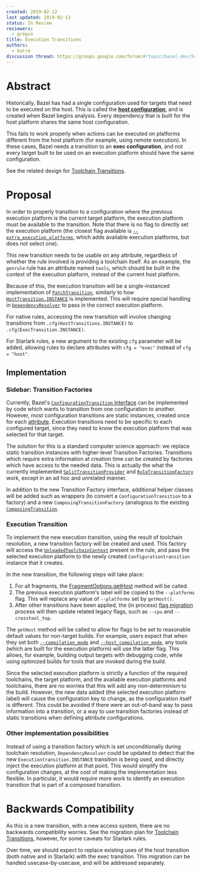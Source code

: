 ```yaml
---
created: 2019-02-12
last updated: 2019-02-13
status: In Review
reviewers:
  - gregce
title: Execution Transitions
authors:
  - katre
discussion thread: https://groups.google.com/forum/#!topic/bazel-dev/5osWxhoF0Fk
---
```


# Abstract

Historically, Bazel has had a single configuration used for targets that need to
be executed on the host. This is called the
[**host configuration**](https://docs.bazel.build/versions/master/guide.html#configurations),
and is created when Bazel begins analysis. Every dependency that is built for
the host platform shares the same host configuration.

This fails to work properly when actions can be executed on platforms different
from the host platform (for example, using remote execution). In these cases,
Bazel needs a transition to an **exec configuration**, and not every target built
to be used on an execution platform should have the same configuration.

See the related design for [Toolchain Transitions](2019-02-12-toolchain-transitions.md).

# Proposal

In order to properly transition to a configuration where the previous execution
platform is the current target platform, the execution platform must be
available to the transition. Note that there is no flag to directly set the
execution platform (the closest flag available is
[`--extra_execution_platforms`](https://source.bazel.build/bazel/+/master:src/main/java/com/google/devtools/build/lib/analysis/PlatformOptions.java;l=56?q=extra_execution_platforms),
which adds available execution platforms, but does not select one).

This new transition needs to be usable on any attribute, regardless of whether
the rule involved is providing a toolchain itself. As an example, the `genrule`
rule has an attribute named `tools`, which should be built in the context of the
execution platform, instead of the current host platform.

Because of this, the execution transition will be a single-instanced
implementation of
[`PatchTransition`](https://source.bazel.build/bazel/+/master:src/main/java/com/google/devtools/build/lib/analysis/config/transitions/PatchTransition.java),
similarly to how
[`HostTransition.INSTANCE`](https://source.bazel.build/bazel/+/master:src/main/java/com/google/devtools/build/lib/analysis/config/HostTransition.java)
is implemented. This will require special handling in
[`DependencyResolver`](https://source.bazel.build/bazel/+/master:src/main/java/com/google/devtools/build/lib/analysis/DependencyResolver.java)
to pass in the correct execution platform.

For native rules, accessing the new transition will involve changing transitions
from `.cfg(HostTransitions.INSTANCE)` to `.cfg(ExecTransition.INSTANCE)`.

For Starlark rules, a new argument to the existing `cfg` parameter will be
added, allowing rules to declare attributes with `cfg = "exec"` instead of `cfg
= "host"`.

## Implementation

### Sidebar: Transition Factories

Currently, Bazel's [`ConfigurationTransition`
interface](https://source.bazel.build/bazel/+/master:src/main/java/com/google/devtools/build/lib/analysis/config/transitions/ConfigurationTransition.java)
can be implemented by code which wants to transition from one configuration to
another. However, most configuration transitions are static instances, created
once for each
[attribute](https://source.bazel.build/bazel/+/master:src/main/java/com/google/devtools/build/lib/packages/Attribute.java;l=655).
Execution transitions need to be specific to each configured target, since they
need to know the execution platform that was selected for that target.

The solution for this is a standard computer science approach: we replace static
transition instances with higher-level Transition Factories. Transitions which
require extra information at creation time can be created by factories which
have access to the needed data. This is actually the what the currently
implemented
[`SplitTransitionProvider`](https://source.bazel.build/bazel/+/master:src/main/java/com/google/devtools/build/lib/packages/Attribute.java;l=296)
and
[`RuleTransitionFactory`](https://source.bazel.build/bazel/+/master:src/main/java/com/google/devtools/build/lib/packages/RuleTransitionFactory.java)
work, except in an ad hoc and unrelated manner.

In addition to the new Transition Factory interface, additional helper classes
will be added such as wrappers (to convert a `ConfigurationTransition` to a
factory) and a new `ComposingTransitionFactory` (analogous to the existing
[`ComposingTransition`](https://source.bazel.build/bazel/+/master:src/main/java/com/google/devtools/build/lib/analysis/config/transitions/ComposingTransition.java).

### Execution Transition

To implement the new execution transition, using the result of toolchain
resolution, a new transition factory will be created and used. This factory will
access the
[`UnloadedToolchainContext`](https://source.bazel.build/bazel/+/master:src/main/java/com/google/devtools/build/lib/analysis/ToolchainResolver.java;l=459)
present in the rule, and pass the selected execution platform to the newly
created `Configurationtransition` instance that it creates.

In the new transition, the following steps will take place:

1.  For all fragments, the
    [FragmentOptions.getHost](https://source.bazel.build/bazel/+/master:src/main/java/com/google/devtools/build/lib/analysis/config/FragmentOptions.java;l=61)
    method will be called.
1.  The previous execution platform's label will be copied to the `--platforms`
    flag. This will replace any value of `--platforms` set by `getHost()`.
1.  After other transitions have been applied, the (in process)
    [flag migration](https://docs.google.com/document/d/1Vg_tPgiZbSrvXcJ403vZVAGlsWhH9BUDrAxMOYnO0Ls/edit)
    process will then update related legacy flags, such as `--cpu` and
    `--crosstool_top`.

The `getHost` method will be called to allow for flags to be set to reasonable
default values for non-target builds. For example, users expect that when they
set both
[`--compilation_mode`](https://source.bazel.build/bazel/+/master:src/main/java/com/google/devtools/build/lib/analysis/config/BuildConfiguration.java;l=477)
and
[`--host_compilation_mode`](https://source.bazel.build/bazel/+/master:src/main/java/com/google/devtools/build/lib/analysis/config/BuildConfiguration.java;l=488),
any tools (which are built for the execution platform) will use the latter flag.
This allows, for example, building output targets with debugging code, while
using optimized builds for tools that are invoked during the build.

Since the selected execution platform is strictly a function of the required
toolchains, the target platform, and the available execution platforms and
toolchains, there are no worries that this will add any non-determinism to the
build. However, the new data added (the selected execution platform label) will
cause the configuration key to change, as the configuration itself is different.
This could be avoided if there were an out-of-band way to pass information into
a transition, or a way to use transition factories instead of static transitions
when defining attribute configurations.

### Other implementation possibilities

Instead of using a transition factory which is set unconditionally during
toolchain resolution, `DependencyResolver` could be updated to detect that the
new `Executiontransition.INSTANCE` transition is being used, and directly inject
the execution platform at that point. This would simplify the configuration
changes, at the cost of making the implementation less flexible. In particular,
it would require more work to identify an execution transition that is part of a
composed transition.

# Backwards Compatibility

As this is a new transition, with a new access system, there are no backwards
compatibility worries. See the migration plan for
[Toolchain Transitions](2019-02-12-toolchain-transitions.md),
however, for some caveats for Starlark rules.

Over time, we should expect to replace existing uses of the host transition
(both native and in Starlark) with the exec transition. This migration can be
handled usecase-by-usecase, and will be addressed separately.

